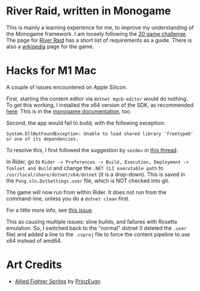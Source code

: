 # River Raid, written in Monogame

This is mainly a learning experience for me, to improve my understanding of the Monogame framework.
I am loosely following the [20 game challenge](https://20_games_challenge.gitlab.io/challenge/).
The page for [River Raid](https://20_games_challenge.gitlab.io/games/river_raid/) has a short list of requirements as a guide.
There is also a [wikipedia](https://en.wikipedia.org/wiki/River_Raid) page for the game.


# Hacks for M1 Mac

A couple of issues encountered on Apple Silicon.

First, starting the content editor via `dotnet mgcb-editor` would do nothing.
To get this working, I installed the x64 version of the SDK, as recommended [here](https://community.monogame.net/t/mgcb-not-launching-on-macos-m1/17948/2).
This is in the [monogame documentation](https://docs.monogame.net/articles/whats_new.html#apple-m1-silicon-support), too.

Second, the app would fail to build, with the following exception:

```
System.DllNotFoundException: Unable to load shared library 'freetype6' or one of its dependencies.
```

To resolve this, I first followed the suggestion by `sezdev` in [this thread](https://community.monogame.net/t/textureimporter-error-mac-os-monterey-12-6/18049/25).

In Rider, go to `Rider -> Preferences -> Build, Execution, Deployment -> Toolset and Build` and change the `.NET CLI executable path`
to `/usr/local/share/dotnet/x64/dotnet` (it is a drop-down).
This is saved in the `Pong.sln.DotSettings.user` file, which is NOT checked into git.

The game will now run from within Rider.
It does not run from the command-line, unless you do a `dotnet clean` first.

For a little more info, see [this issue](https://github.com/MonoGame/MonoGame/issues/3556#issuecomment-1762816496).

This as causing multiple issues: slow builds, and failures with Rosetta emulation.
So, I switched back to the "normal" dotnet (I deleted the `.user` file) and added a line to the `.csproj` file to force the content pipeline to use x64 instead of amd64.


# Art Credits

* [Allied Fighter Sprites](https://www.deviantart.com/prinzeugn/art/Allied-Fighter-Sprites-66532109) by [PrinzEugn](https://www.deviantart.com/prinzeugn)

